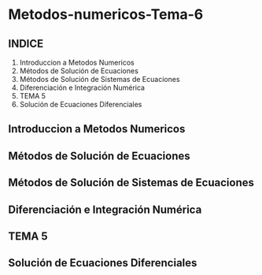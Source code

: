 # Metodos-numericos-Tema-6

## INDICE

1. Introduccion a Metodos Numericos
2. Métodos de Solución de Ecuaciones
3. Métodos de Solución de Sistemas de Ecuaciones
4. Diferenciación e Integración Numérica
5. TEMA 5
6. Solución de Ecuaciones Diferenciales

## Introduccion a Metodos Numericos

## Métodos de Solución de Ecuaciones

## Métodos de Solución de Sistemas de Ecuaciones

## Diferenciación e Integración Numérica

## TEMA 5

## Solución de Ecuaciones Diferenciales
